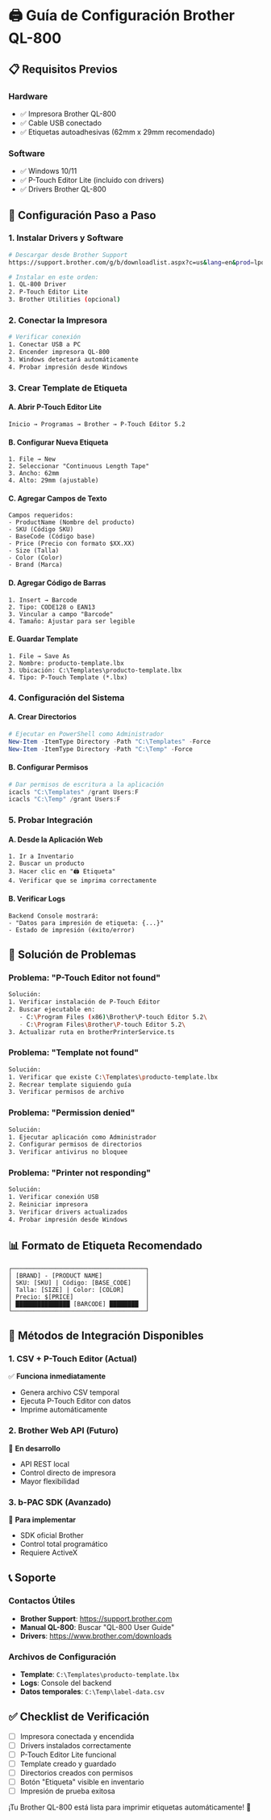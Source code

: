 # 🖨️ Guía de Configuración Brother QL-800

## 📋 Requisitos Previos

### Hardware
- ✅ Impresora Brother QL-800
- ✅ Cable USB conectado
- ✅ Etiquetas autoadhesivas (62mm x 29mm recomendado)

### Software
- ✅ Windows 10/11
- ✅ P-Touch Editor Lite (incluido con drivers)
- ✅ Drivers Brother QL-800

## 🚀 Configuración Paso a Paso

### 1. Instalar Drivers y Software
```bash
# Descargar desde Brother Support
https://support.brother.com/g/b/downloadlist.aspx?c=us&lang=en&prod=lpql800eus

# Instalar en este orden:
1. QL-800 Driver
2. P-Touch Editor Lite
3. Brother Utilities (opcional)
```

### 2. Conectar la Impresora
```bash
# Verificar conexión
1. Conectar USB a PC
2. Encender impresora QL-800
3. Windows detectará automáticamente
4. Probar impresión desde Windows
```

### 3. Crear Template de Etiqueta

#### A. Abrir P-Touch Editor Lite
```
Inicio → Programas → Brother → P-Touch Editor 5.2
```

#### B. Configurar Nueva Etiqueta
```
1. File → New
2. Seleccionar "Continuous Length Tape"
3. Ancho: 62mm
4. Alto: 29mm (ajustable)
```

#### C. Agregar Campos de Texto
```
Campos requeridos:
- ProductName (Nombre del producto)
- SKU (Código SKU)
- BaseCode (Código base)
- Price (Precio con formato $XX.XX)
- Size (Talla)
- Color (Color)
- Brand (Marca)
```

#### D. Agregar Código de Barras
```
1. Insert → Barcode
2. Tipo: CODE128 o EAN13
3. Vincular a campo "Barcode"
4. Tamaño: Ajustar para ser legible
```

#### E. Guardar Template
```
1. File → Save As
2. Nombre: producto-template.lbx
3. Ubicación: C:\Templates\producto-template.lbx
4. Tipo: P-Touch Template (*.lbx)
```

### 4. Configuración del Sistema

#### A. Crear Directorios
```powershell
# Ejecutar en PowerShell como Administrador
New-Item -ItemType Directory -Path "C:\Templates" -Force
New-Item -ItemType Directory -Path "C:\Temp" -Force
```

#### B. Configurar Permisos
```powershell
# Dar permisos de escritura a la aplicación
icacls "C:\Templates" /grant Users:F
icacls "C:\Temp" /grant Users:F
```

### 5. Probar Integración

#### A. Desde la Aplicación Web
```
1. Ir a Inventario
2. Buscar un producto
3. Hacer clic en "🖨️ Etiqueta"
4. Verificar que se imprima correctamente
```

#### B. Verificar Logs
```
Backend Console mostrará:
- "Datos para impresión de etiqueta: {...}"
- Estado de impresión (éxito/error)
```

## 🔧 Solución de Problemas

### Problema: "P-Touch Editor not found"
```bash
Solución:
1. Verificar instalación de P-Touch Editor
2. Buscar ejecutable en:
   - C:\Program Files (x86)\Brother\P-touch Editor 5.2\
   - C:\Program Files\Brother\P-touch Editor 5.2\
3. Actualizar ruta en brotherPrinterService.ts
```

### Problema: "Template not found"
```bash
Solución:
1. Verificar que existe C:\Templates\producto-template.lbx
2. Recrear template siguiendo guía
3. Verificar permisos de archivo
```

### Problema: "Permission denied"
```bash
Solución:
1. Ejecutar aplicación como Administrador
2. Configurar permisos de directorios
3. Verificar antivirus no bloquee
```

### Problema: "Printer not responding"
```bash
Solución:
1. Verificar conexión USB
2. Reiniciar impresora
3. Verificar drivers actualizados
4. Probar impresión desde Windows
```

## 📊 Formato de Etiqueta Recomendado

```
┌─────────────────────────────────────┐
│ [BRAND] - [PRODUCT NAME]            │
│ SKU: [SKU] | Código: [BASE_CODE]    │
│ Talla: [SIZE] | Color: [COLOR]      │
│ Precio: $[PRICE]                    │
│ ███████████████ [BARCODE] ████████  │
└─────────────────────────────────────┘
```

## 🔌 Métodos de Integración Disponibles

### 1. CSV + P-Touch Editor (Actual)
✅ **Funciona inmediatamente**
- Genera archivo CSV temporal
- Ejecuta P-Touch Editor con datos
- Imprime automáticamente

### 2. Brother Web API (Futuro)
🔄 **En desarrollo**
- API REST local
- Control directo de impresora
- Mayor flexibilidad

### 3. b-PAC SDK (Avanzado)
🔄 **Para implementar**
- SDK oficial Brother
- Control total programático
- Requiere ActiveX

## 📞 Soporte

### Contactos Útiles
- **Brother Support**: https://support.brother.com
- **Manual QL-800**: Buscar "QL-800 User Guide"
- **Drivers**: https://www.brother.com/downloads

### Archivos de Configuración
- **Template**: `C:\Templates\producto-template.lbx`
- **Logs**: Console del backend
- **Datos temporales**: `C:\Temp\label-data.csv`

## ✅ Checklist de Verificación

- [ ] Impresora conectada y encendida
- [ ] Drivers instalados correctamente
- [ ] P-Touch Editor Lite funcional
- [ ] Template creado y guardado
- [ ] Directorios creados con permisos
- [ ] Botón "Etiqueta" visible en inventario
- [ ] Impresión de prueba exitosa

¡Tu Brother QL-800 está lista para imprimir etiquetas automáticamente! 🎉
